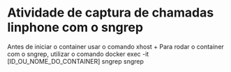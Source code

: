 # Atividade de captura de chamadas linphone com o sngrep

Antes de iniciar o container usar o comando xhost +
Para rodar o container com o sngrep, utilizar o comando docker exec -it  [ID_OU_NOME_DO_CONTAINER] sngrep
 sngrep
